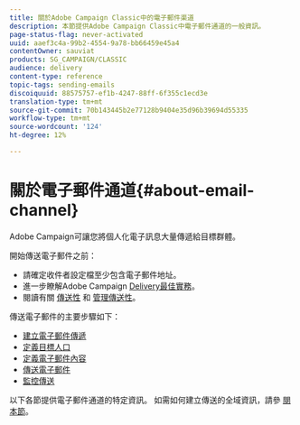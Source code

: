 ```yaml
---
title: 關於Adobe Campaign Classic中的電子郵件渠道
description: 本節提供Adobe Campaign Classic中電子郵件通道的一般資訊。
page-status-flag: never-activated
uuid: aaef3c4a-99b2-4554-9a78-bb66459e45a4
contentOwner: sauviat
products: SG_CAMPAIGN/CLASSIC
audience: delivery
content-type: reference
topic-tags: sending-emails
discoiquuid: 88575757-ef1b-4247-88ff-6f355c1ecd3e
translation-type: tm+mt
source-git-commit: 70b143445b2e77128b9404e35d96b39694d55335
workflow-type: tm+mt
source-wordcount: '124'
ht-degree: 12%

---
```



# 關於電子郵件通道{#about-email-channel}

Adobe Campaign可讓您將個人化電子訊息大量傳遞給目標群體。

開始傳送電子郵件之前：

* 請確定收件者設定檔至少包含電子郵件地址。
* 進一步瞭解Adobe Campaign [Delivery最佳實務](../../delivery/using/delivery-best-practices.md)。
* 閱讀有關 [傳送性](../../delivery/using/about-deliverability.md) 和 [管理傳送性](https://helpx.adobe.com/campaign/kb/acc-deliverability.html)。

傳送電子郵件的主要步驟如下：

* [建立電子郵件傳遞](../../delivery/using/creating-an-email-delivery.md)
* [定義目標人口](../../delivery/using/steps-defining-the-target-population.md)
* [定義電子郵件內容](../../delivery/using/defining-the-email-content.md)
* [傳送電子郵件](../../delivery/using/sending-messages.md)
* [監控傳送](../../delivery/using/monitoring-a-delivery.md)

以下各節提供電子郵件通道的特定資訊。 如需如何建立傳送的全域資訊，請參 [閱本節](../../delivery/using/steps-about-delivery-creation-steps.md)。